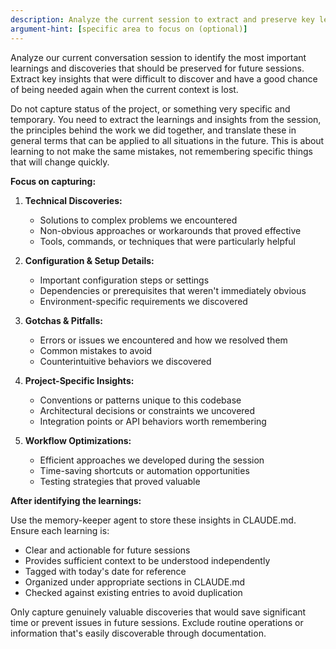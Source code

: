 ```yaml
---
description: Analyze the current session to extract and preserve key learnings and insights for future sessions
argument-hint: [specific area to focus on (optional)]
---
```


Analyze our current conversation session to identify the most important learnings and discoveries that should be preserved for future sessions. Extract key insights that were difficult to discover and have a good chance of being needed again when the current context is lost.

Do not capture status of the project, or something very specific and temporary. You need to extract the learnings and insights from the session, the principles behind the work we did together, and translate these in general terms that can be applied to all situations in the future. This is about learning to not make the same mistakes, not remembering specific things that will change quickly.

**Focus on capturing:**

1. **Technical Discoveries:**
   * Solutions to complex problems we encountered
   * Non-obvious approaches or workarounds that proved effective
   * Tools, commands, or techniques that were particularly helpful

2. **Configuration & Setup Details:**
   * Important configuration steps or settings
   * Dependencies or prerequisites that weren't immediately obvious
   * Environment-specific requirements we discovered

3. **Gotchas & Pitfalls:**
   * Errors or issues we encountered and how we resolved them
   * Common mistakes to avoid
   * Counterintuitive behaviors we discovered

4. **Project-Specific Insights:**
   * Conventions or patterns unique to this codebase
   * Architectural decisions or constraints we uncovered
   * Integration points or API behaviors worth remembering

5. **Workflow Optimizations:**
   * Efficient approaches we developed during the session
   * Time-saving shortcuts or automation opportunities
   * Testing strategies that proved valuable

**After identifying the learnings:**

Use the memory-keeper agent to store these insights in CLAUDE.md. Ensure each learning is:
- Clear and actionable for future sessions
- Provides sufficient context to be understood independently
- Tagged with today's date for reference
- Organized under appropriate sections in CLAUDE.md
- Checked against existing entries to avoid duplication

Only capture genuinely valuable discoveries that would save significant time or prevent issues in future sessions. Exclude routine operations or information that's easily discoverable through documentation.
